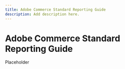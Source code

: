 ```yaml
---
title: Adobe Commerce Standard Reporting Guide
description: Add description here.
---
```

# Adobe Commerce Standard Reporting Guide

Placeholder
